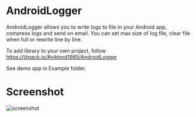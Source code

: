 # AndroidLogger

AndroidLogger allows you to write logs to file in your Android app, compress logs and send on email. You can set max size of log file, clear 
file when full or rewrite line by line.

To add library to your own project, follow https://jitpack.io/#viktord1985/AndroidLogger

See demo app in Example folder.

# Screenshot
![screenshot](https://github.com/viktord1985/AndroidLogger/blob/master/screenshots/Screenshot.png)
